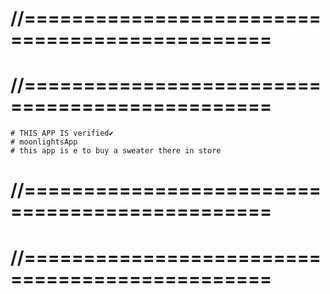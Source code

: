 # //===============================================
# //===============================================
    # THIS APP IS verified✔ 
    # moonlightsApp
    # this app is e to buy a sweater there in store
# //===============================================
# //===============================================